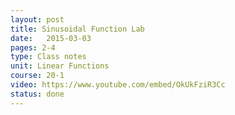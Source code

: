 ```yaml
---
layout: post
title: Sinusoidal Function Lab
date:   2015-03-03
pages: 2-4
type: Class notes
unit: Linear Functions
course: 20-1
video: https://www.youtube.com/embed/OkUkFziR3Cc
status: done
---
```

